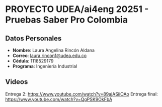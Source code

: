 # PROYECTO UDEA/ai4eng 20251 - Pruebas Saber Pro Colombia

## Datos Personales

- **Nombre**: Laura Angelina Rincón Aldana
- **Correo**: laura.rincon1@udea.edu.co
- **Cédula**: 1118529179
- **Programa**: Ingeniería Industrial

## Videos
Entrega 2:
https://www.youtube.com/watch?v=89ajASiiOAo
Entrega final:
https://www.youtube.com/watch?v=QgPSK9OkFbA
